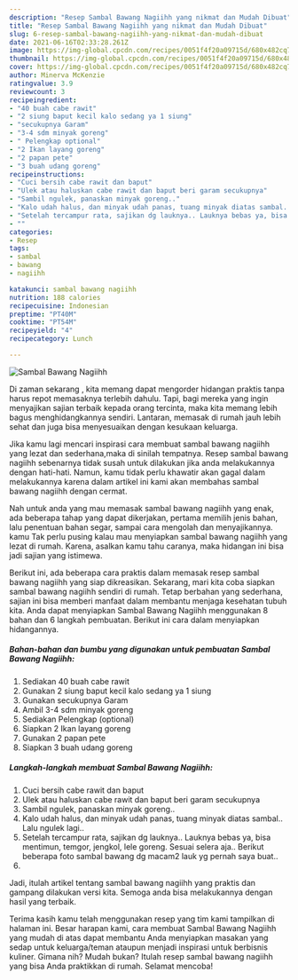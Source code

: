 ```yaml
---
description: "Resep Sambal Bawang Nagiihh yang nikmat dan Mudah Dibuat"
title: "Resep Sambal Bawang Nagiihh yang nikmat dan Mudah Dibuat"
slug: 6-resep-sambal-bawang-nagiihh-yang-nikmat-dan-mudah-dibuat
date: 2021-06-16T02:33:28.261Z
image: https://img-global.cpcdn.com/recipes/0051f4f20a09715d/680x482cq70/sambal-bawang-nagiihh-foto-resep-utama.jpg
thumbnail: https://img-global.cpcdn.com/recipes/0051f4f20a09715d/680x482cq70/sambal-bawang-nagiihh-foto-resep-utama.jpg
cover: https://img-global.cpcdn.com/recipes/0051f4f20a09715d/680x482cq70/sambal-bawang-nagiihh-foto-resep-utama.jpg
author: Minerva McKenzie
ratingvalue: 3.9
reviewcount: 3
recipeingredient:
- "40 buah cabe rawit"
- "2 siung baput kecil kalo sedang ya 1 siung"
- "secukupnya Garam"
- "3-4 sdm minyak goreng"
- " Pelengkap optional"
- "2 Ikan layang goreng"
- "2 papan pete"
- "3 buah udang goreng"
recipeinstructions:
- "Cuci bersih cabe rawit dan baput"
- "Ulek atau haluskan cabe rawit dan baput beri garam secukupnya"
- "Sambil ngulek, panaskan minyak goreng.."
- "Kalo udah halus, dan minyak udah panas, tuang minyak diatas sambal.. Lalu ngulek lagi.."
- "Setelah tercampur rata, sajikan dg lauknya.. Lauknya bebas ya, bisa mentimun, temgor, jengkol, lele goreng. Sesuai selera aja.. Berikut beberapa foto sambal bawang dg macam2 lauk yg pernah saya buat.."
- ""
categories:
- Resep
tags:
- sambal
- bawang
- nagiihh

katakunci: sambal bawang nagiihh 
nutrition: 188 calories
recipecuisine: Indonesian
preptime: "PT40M"
cooktime: "PT54M"
recipeyield: "4"
recipecategory: Lunch

---
```



![Sambal Bawang Nagiihh](https://img-global.cpcdn.com/recipes/0051f4f20a09715d/680x482cq70/sambal-bawang-nagiihh-foto-resep-utama.jpg)

Di zaman  sekarang , kita memang dapat mengorder hidangan praktis tanpa harus repot memasaknya terlebih dahulu. Tapi, bagi mereka yang ingin menyajikan sajian terbaik kepada orang tercinta, maka kita memang lebih bagus menghidangkannya sendiri. Lantaran, memasak di rumah jauh lebih sehat dan juga bisa menyesuaikan dengan kesukaan keluarga.

Jika kamu lagi mencari inspirasi cara membuat sambal bawang nagiihh yang lezat dan sederhana,maka di sinilah tempatnya. Resep sambal bawang nagiihh  sebenarnya tidak susah untuk dilakukan jika anda melakukannya dengan hati-hati. Namun, kamu tidak perlu khawatir akan gagal dalam melakukannya 
karena dalam artikel ini kami akan membahas sambal bawang nagiihh dengan cermat.  



Nah untuk anda yang mau memasak sambal bawang nagiihh yang enak, ada beberapa tahap yang dapat dikerjakan, pertama memilih jenis bahan, lalu penentuan bahan segar, sampai cara mengolah dan menyajikannya. kamu Tak perlu pusing kalau mau menyiapkan sambal bawang nagiihh yang lezat di rumah. Karena, asalkan kamu  tahu caranya, maka hidangan ini bisa jadi sajian yang istimewa.

Berikut ini, ada beberapa cara praktis  dalam memasak resep sambal bawang nagiihh yang siap dikreasikan. Sekarang, mari kita coba siapkan sambal bawang nagiihh sendiri di rumah. Tetap berbahan yang sederhana, sajian ini bisa memberi manfaat dalam membantu menjaga kesehatan tubuh kita. Anda dapat menyiapkan Sambal Bawang Nagiihh menggunakan 8 bahan dan 6 langkah pembuatan. Berikut ini cara dalam menyiapkan hidangannya.

<!--inarticleads1-->

##### Bahan-bahan dan bumbu yang digunakan untuk pembuatan Sambal Bawang Nagiihh:

1. Sediakan 40 buah cabe rawit
1. Gunakan 2 siung baput kecil kalo sedang ya 1 siung
1. Gunakan secukupnya Garam
1. Ambil 3-4 sdm minyak goreng
1. Sediakan  Pelengkap (optional)
1. Siapkan 2 Ikan layang goreng
1. Gunakan 2 papan pete
1. Siapkan 3 buah udang goreng




<!--inarticleads2-->

##### Langkah-langkah membuat Sambal Bawang Nagiihh:

1. Cuci bersih cabe rawit dan baput
1. Ulek atau haluskan cabe rawit dan baput beri garam secukupnya
1. Sambil ngulek, panaskan minyak goreng..
1. Kalo udah halus, dan minyak udah panas, tuang minyak diatas sambal.. Lalu ngulek lagi..
1. Setelah tercampur rata, sajikan dg lauknya.. Lauknya bebas ya, bisa mentimun, temgor, jengkol, lele goreng. Sesuai selera aja.. Berikut beberapa foto sambal bawang dg macam2 lauk yg pernah saya buat..
1. 




Jadi, itulah artikel tentang  sambal bawang nagiihh  yang praktis dan gampang dilakukan versi kita. Semoga anda bisa melakukannya dengan hasil yang terbaik. 

Terima kasih kamu telah menggunakan resep yang tim kami tampilkan di halaman ini. Besar harapan kami, cara membuat  Sambal Bawang Nagiihh yang mudah di atas dapat membantu Anda menyiapkan masakan yang sedap untuk keluarga/teman ataupun menjadi inspirasi untuk berbisnis kuliner. Gimana nih? Mudah bukan? Itulah resep sambal bawang nagiihh yang bisa Anda praktikkan di rumah. Selamat mencoba!

